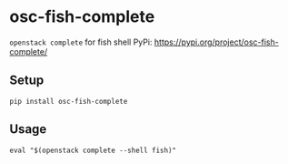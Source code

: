 # osc-fish-complete
`openstack complete` for fish shell
PyPi: https://pypi.org/project/osc-fish-complete/

## Setup

```
pip install osc-fish-complete
```

## Usage

```fish
eval "$(openstack complete --shell fish)"
```
